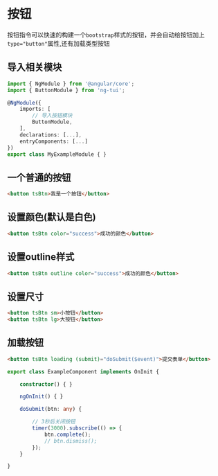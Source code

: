 # 按钮
按钮指令可以快速的构建一个`bootstrap`样式的按钮，并会自动给按钮加上`type="button"`属性,还有加载类型按钮

## 导入相关模块
```typescript
import { NgModule } from '@angular/core';
import { ButtonModule } from 'ng-tui';

@NgModule({
    imports: [
        // 导入按钮模块
        ButtonModule,
    ],
    declarations: [...],
    entryComponents: [...]
})
export class MyExampleModule { }
```

## 一个普通的按钮
```html
<button tsBtn>我是一个按钮</button>
```

## 设置颜色(默认是白色)
```html
<button tsBtn color="success">成功的颜色</button>
```

## 设置outline样式
```html
<button tsBtn outline color="success">成功的颜色</button>
```

## 设置尺寸
```html
<button tsBtn sm>小按钮</button>
<button tsBtn lg>大按钮</button>
```

## 加载按钮
```html
<button tsBtn loading (submit)="doSubmit($event)">提交表单</button>
```
```typescript
export class ExampleComponent implements OnInit {

    constructor() { }

    ngOnInit() { }

    doSubmit(btn: any) {

        // 3秒后关闭按钮
        timer(3000).subscribe(() => {
            btn.complete();
            // btn.dismiss();
        });
    }

}
```


